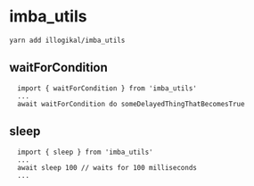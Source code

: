 # imba_utils

```
yarn add illogikal/imba_utils
```

## waitForCondition

```
  import { waitForCondition } from 'imba_utils'
  ...
  await waitForCondition do someDelayedThingThatBecomesTrue

```

## sleep

```
  import { sleep } from 'imba_utils'
  ...
  await sleep 100 // waits for 100 milliseconds
  ...
```
